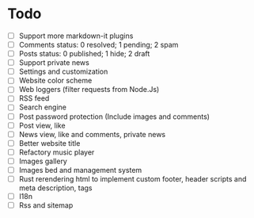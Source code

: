 # Todo

- [ ] Support more markdown-it plugins
- [ ] Comments status: 0 resolved; 1 pending; 2 spam
- [ ] Posts status: 0 published; 1 hide; 2 draft
- [ ] Support private news
- [ ] Settings and customization
- [ ] Website color scheme
- [ ] Web loggers (filter requests from Node.Js)
- [ ] RSS feed
- [ ] Search engine
- [ ] Post password protection (Include images and comments)
- [ ] Post view, like
- [ ] News view, like and comments, private news
- [ ] Better website title
- [ ] Refactory music player
- [ ] Images gallery
- [ ] Images bed and management system
- [ ] Rust rerendering html to implement custom footer, header scripts and meta description, tags
- [ ] I18n
- [ ] Rss and sitemap
